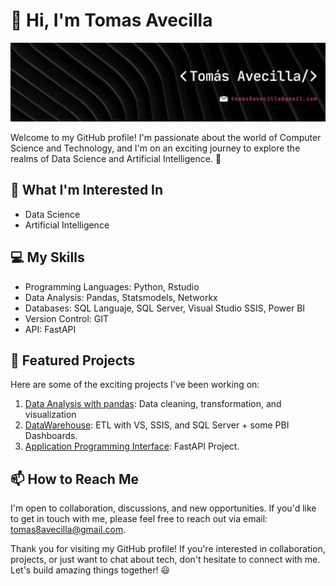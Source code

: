 <!-- Título y Presentación -->
# 👋 Hi, I'm Tomas Avecilla

<p align="center">
  <img src="banner.jpeg" alt="Tomas Avecilla">
</p>

Welcome to my GitHub profile! I'm passionate about the world of Computer Science and Technology, and I'm on an exciting journey to explore the realms of Data Science and Artificial Intelligence. 🚀

<!-- Áreas de Interés -->
## 👀 What I'm Interested In

- Data Science
- Artificial Intelligence

<!-- Mis Habilidades -->
## 💻 My Skills
- Programming Languages: Python, Rstudio
- Data Analysis: Pandas, Statsmodels, Networkx
- Databases: SQL Languaje, SQL Server, Visual Studio SSIS, Power BI
- Version Control: GIT
- API: FastAPI


## 🚀 Featured Projects

Here are some of the exciting projects I've been working on:

1. [Data Analysis with pandas](https://github.com/Tomas8x/Analisis-de-datos-con-Pandas): Data cleaning, transformation, and visualization
2. [DataWarehouse](https://github.com/Tomas8x/Datawarehouse---SSIS): ETL with VS, SSIS, and SQL Server + some PBI Dashboards.
3. [Application Programming Interface](https://github.com/Tomas8x/API-Servidor-y-Cliente): FastAPI Project.


<!-- ¿Cómo Pueden Contactarme? -->
## 📫 How to Reach Me

I'm open to collaboration, discussions, and new opportunities. If you'd like to get in touch with me, please feel free to reach out via email: [tomas8avecilla@gmail.com](mailto:tomas8avecilla@gmail.com).

<!-- Estadísticas de GitHub
## 📊 GitHub Stats

[![Tomas8Avecilla's GitHub Stats](https://github-readme-stats.vercel.app/api?username=Tomas8x&show_icons=true&theme=dark)](https://github.com/Tomas8x)

[![Top Langs](https://github-readme-stats.vercel.app/api/top-langs/?username=Tomas8x&layout=compact&theme=dark)](https://github.com/Tomas8x)

<!-- Contribuciones a Proyectos de Código Abierto
## 🌐 Open Source Contributions

I love contributing to open-source projects. Here are some notable projects I've contributed to:

- [Project Name](link_al_proyecto): Describe your contributions and involvement.
- [Project Name](link_al_proyecto): Highlight your contributions to another open-source project. -->
<!-- Agradecimientos y Cierre -->
Thank you for visiting my GitHub profile! If you're interested in collaboration, projects, or just want to chat about tech, don't hesitate to connect with me. Let's build amazing things together! 😃
